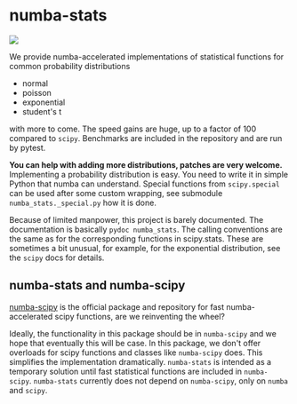 # numba-stats

![](https://img.shields.io/pypi/v/numba-stats.svg)

We provide numba-accelerated implementations of statistical functions for common probability distributions

* normal
* poisson
* exponential
* student's t

with more to come. The speed gains are huge, up to a factor of 100 compared to `scipy`. Benchmarks are included in the repository and are run by pytest.

**You can help with adding more distributions, patches are very welcome.** Implementing a probability distribution is easy. You need to write it in simple Python that numba can understand. Special functions from `scipy.special` can be used after some custom wrapping, see submodule `numba_stats._special.py` how it is done.

Because of limited manpower, this project is barely documented. The documentation is basically `pydoc numba_stats`. The calling conventions are the same as for the corresponding functions in scipy.stats. These are sometimes a bit unusual, for example, for the exponential distribution, see the `scipy` docs for details.

## numba-stats and numba-scipy

[numba-scipy](https://github.com/numba/numba-scipy) is the official package and repository for fast numba-accelerated scipy functions, are we reinventing the wheel? 

Ideally, the functionality in this package should be in `numba-scipy` and we hope that eventually this will be case. In this package, we don't offer overloads for scipy functions and classes like `numba-scipy` does. This simplifies the implementation dramatically. `numba-stats` is intended as a temporary solution until fast statistical functions are included in `numba-scipy`. `numba-stats` currently does not depend on `numba-scipy`, only on `numba` and `scipy`.
